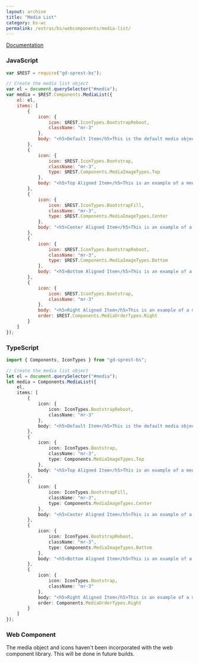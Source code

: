 ```yaml
---
layout: archive
title: "Media List"
category: bs-wc
permalink: /extras/bs/webcomponents/media-list/
---
```

[Documentation](https://getbootstrap.com/docs/4.4/components/media-object/#media-list)

<div id="media"></div>

### JavaScript
```js
var $REST = require("gd-sprest-bs");

// Create the media list object
var el = document.querySelector("#media");
var media = $REST.Components.MediaList({
    el: el,
    items: [
        {
            icon: {
                icon: $REST.IconTypes.BootstrapReboot,
                className: "mr-3"
            },
            body: "<h5>Default Item</h5>This is the default media object."
        },
        {
            icon: {
                icon: $REST.IconTypes.Bootstrap,
                className: "mr-3",
                type: $REST.Components.MediaImageTypes.Top
            },
            body: "<h5>Top Aligned Item</h5>This is an example of a media object."
        },
        {
            icon: {
                icon: $REST.IconTypes.BootstrapFill,
                className: "mr-3",
                type: $REST.Components.MediaImageTypes.Center
            },
            body: "<h5>Center Aligned Item</h5>This is an example of a media object."
        },
        {
            icon: {
                icon: $REST.IconTypes.BootstrapReboot,
                className: "mr-3",
                type: $REST.Components.MediaImageTypes.Bottom
            },
            body: "<h5>Bottom Aligned Item</h5>This is an example of a media object."
        },
        {
            icon: {
                icon: $REST.IconTypes.Bootstrap,
                className: "mr-3"
            },
            body: "<h5>Right Aligned Item</h5>This is an example of a media object.",
            order: $REST.Components.MediaOrderTypes.Right
        }
    ]
});
```

### TypeScript

```ts
import { Components, IconTypes } from "gd-sprest-bs";

// Create the media list object
let el = document.querySelector("#media");
let media = Components.MediaList({
    el,
    items: [
        {
            icon: {
                icon: IconTypes.BootstrapReboot,
                className: "mr-3"
            },
            body: "<h5>Default Item</h5>This is the default media object."
        },
        {
            icon: {
                icon: IconTypes.Bootstrap,
                className: "mr-3",
                type: Components.MediaImageTypes.Top
            },
            body: "<h5>Top Aligned Item</h5>This is an example of a media object."
        },
        {
            icon: {
                icon: IconTypes.BootstrapFill,
                className: "mr-3",
                type: Components.MediaImageTypes.Center
            },
            body: "<h5>Center Aligned Item</h5>This is an example of a media object."
        },
        {
            icon: {
                icon: IconTypes.BootstrapReboot,
                className: "mr-3",
                type: Components.MediaImageTypes.Bottom
            },
            body: "<h5>Bottom Aligned Item</h5>This is an example of a media object."
        },
        {
            icon: {
                icon: IconTypes.Bootstrap,
                className: "mr-3"
            },
            body: "<h5>Right Aligned Item</h5>This is an example of a media object.",
            order: Components.MediaOrderTypes.Right
        }
    ]
});
```

### Web Component

The media object and icons haven't been incorporated with the web component library. This will be done in future builds.
<!-- TODO -->

```html
```

<script type="text/javascript" src="https://unpkg.com/gd-sprest-bs-wc/dist/gd-sprest-bs-icons.js"></script>
<script type="text/javascript">
    // Wait for the window to be loaded
    window.addEventListener("load", function() {
        // Add an icon to the target element
        var el = document.querySelector("#media");
        $REST.Components.MediaList({
            el: el,
            items: [
                {
                    icon: {
                        icon: $REST.IconTypes.BootstrapReboot,
                        className: "mr-3"
                    },
                    body: "<h5>Default Item</h5>This is the default media object."
                },
                {
                    icon: {
                        icon: $REST.IconTypes.Bootstrap,
                        className: "mr-3",
                        type: $REST.Components.MediaImageTypes.Top
                    },
                    body: "<h5>Top Aligned Item</h5>This is an example of a media object."
                },
                {
                    icon: {
                        icon: $REST.IconTypes.BootstrapFill,
                        className: "mr-3",
                        type: $REST.Components.MediaImageTypes.Center
                    },
                    body: "<h5>Center Aligned Item</h5>This is an example of a media object."
                },
                {
                    icon: {
                        icon: $REST.IconTypes.BootstrapReboot,
                        className: "mr-3",
                        type: $REST.Components.MediaImageTypes.Bottom
                    },
                    body: "<h5>Bottom Aligned Item</h5>This is an example of a media object."
                },
                {
                    icon: {
                        icon: $REST.IconTypes.Bootstrap,
                        className: "mr-3"
                    },
                    body: "<h5>Right Aligned Item</h5>This is an example of a media object.",
                    order: $REST.Components.MediaOrderTypes.Right
                }
            ]
        });
    });
</script>
